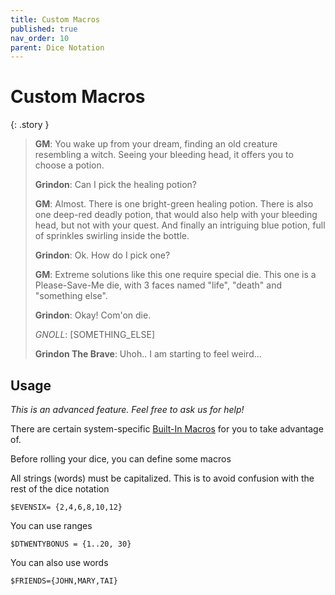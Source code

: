 ```yaml
---
title: Custom Macros
published: true
nav_order: 10
parent: Dice Notation
---
```


# Custom Macros

{: .story }
>**GM**: You wake up from your dream, finding an old creature resembling a witch. Seeing your bleeding head, it offers you to choose a potion.
>
>**Grindon**: Can I pick the healing potion?
>
>**GM**: Almost. There is one bright-green healing potion. There is also one deep-red deadly potion, that would also help with your bleeding head, but not with your quest. And finally an intriguing blue potion, full of sprinkles swirling inside the bottle.
>
>**Grindon**: Ok. How do I pick one?
>
>**GM**: Extreme solutions like this one require special die. This one is a Please-Save-Me die, with 3 faces named "life", "death" and "something else".
>
>**Grindon**: Okay! Com'on die.
>
>*GNOLL*: [SOMETHING_ELSE]
>
>**Grindon The Brave**: Uhoh.. I am starting to feel weird...

## Usage

*This is an advanced feature. Feel free to ask us for help!*

There are certain system-specific [Built-In Macros](https://github.com/ianfhunter/GNOLL/tree/main/builtins) for you to take advantage of.

Before rolling your dice, you can define some macros

All strings (words) must be capitalized. This is to avoid confusion with the rest of the dice notation

`$EVENSIX= {2,4,6,8,10,12}`

You can use ranges

`$DTWENTYBONUS = {1..20, 30}`

You can also use words

`$FRIENDS={JOHN,MARY,TAI}`
